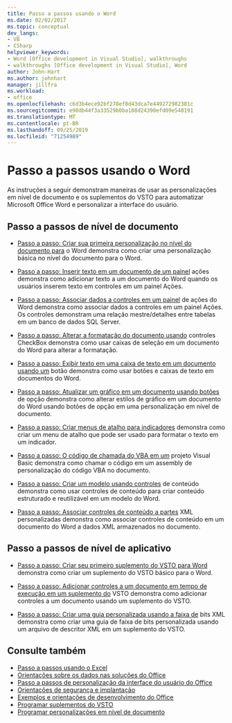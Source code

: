 ```yaml
---
title: Passo a passos usando o Word
ms.date: 02/02/2017
ms.topic: conceptual
dev_langs:
- VB
- CSharp
helpviewer_keywords:
- Word [Office development in Visual Studio], walkthroughs
- walkthroughs [Office development in Visual Studio], Word
author: John-Hart
ms.author: johnhart
manager: jillfra
ms.workload:
- office
ms.openlocfilehash: c6d3b4ece92bf278ef8d43dca7e449272982381c
ms.sourcegitcommit: e98db44f3a33529b0ba188d24390efd09e548191
ms.translationtype: MT
ms.contentlocale: pt-BR
ms.lasthandoff: 09/25/2019
ms.locfileid: "71254989"
---
```

# <a name="walkthroughs-using-word"></a>Passo a passos usando o Word
  As instruções a seguir demonstram maneiras de usar as personalizações em nível de documento e os suplementos do VSTO para automatizar Microsoft Office Word e personalizar a interface do usuário.

## <a name="document-level-walkthroughs"></a>Passo a passos de nível de documento
- [Passo a passo: Criar sua primeira personalização no nível do documento para](../vsto/walkthrough-creating-your-first-document-level-customization-for-word.md) o Word demonstra como criar uma personalização básica no nível do documento para o Word.

- [Passo a passo: Inserir texto em um documento de um painel](../vsto/walkthrough-inserting-text-into-a-document-from-an-actions-pane.md) ações demonstra como adicionar texto a um documento do Word quando os usuários inserem texto em controles em um painel Ações.

- [Passo a passo: Associar dados a controles em um painel](../vsto/walkthrough-binding-data-to-controls-on-a-word-actions-pane.md) de ações do Word demonstra como associar dados a controles em um painel Ações. Os controles demonstram uma relação mestre/detalhes entre tabelas em um banco de dados SQL Server.

- [Passo a passo: Alterar a formatação do documento usando](../vsto/walkthrough-changing-document-formatting-using-checkbox-controls.md) controles CheckBox demonstra como usar caixas de seleção em um documento do Word para alterar a formatação.

- [Passo a passo: Exibir texto em uma caixa de texto em um documento usando um](../vsto/walkthrough-displaying-text-in-a-text-box-in-a-document-using-a-button.md) botão demonstra como usar botões e caixas de texto em documentos do Word.

- [Passo a passo: Atualizar um gráfico em um documento usando botões](../vsto/walkthrough-updating-a-chart-in-a-document-using-radio-buttons.md) de opção demonstra como alterar estilos de gráfico em um documento do Word usando botões de opção em uma personalização em nível de documento.

- [Passo a passo: Criar menus de atalho para indicadores](../vsto/walkthrough-creating-shortcut-menus-for-bookmarks.md) demonstra como criar um menu de atalho que pode ser usado para formatar o texto em um indicador.

- [Passo a passo: O código de chamada do VBA em um](../vsto/walkthrough-calling-code-from-vba-in-a-visual-basic-project.md) projeto Visual Basic demonstra como chamar o código em um assembly de personalização do código VBA no documento.

- [Passo a passo: Criar um modelo usando controles](../vsto/walkthrough-creating-a-template-by-using-content-controls.md) de conteúdo demonstra como usar controles de conteúdo para criar conteúdo estruturado e reutilizável em um modelo do Word.

- [Passo a passo: Associar controles de conteúdo a partes](../vsto/walkthrough-binding-content-controls-to-custom-xml-parts.md) XML personalizadas demonstra como associar controles de conteúdo em um documento do Word a dados XML armazenados no documento.

## <a name="application-level-walkthroughs"></a>Passo a passos de nível de aplicativo
- [Passo a passo: Criar seu primeiro suplemento do VSTO para Word](../vsto/walkthrough-creating-your-first-vsto-add-in-for-word.md) demonstra como criar um suplemento do VSTO básico para o Word.

- [Passo a passo: Adicionar controles a um documento em tempo de execução em um suplemento do](../vsto/walkthrough-adding-controls-to-a-document-at-run-time-in-a-vsto-add-in.md) VSTO demonstra como adicionar controles a um documento usando um suplemento do VSTO.

- [Passo a passo: Criar uma guia personalizada usando a faixa de](../vsto/walkthrough-creating-a-custom-tab-by-using-ribbon-xml.md) bits XML demonstra como criar uma guia de faixa de bits personalizada usando um arquivo de descritor XML em um suplemento do VSTO.

## <a name="see-also"></a>Consulte também
- [Passo a passos usando o Excel](../vsto/walkthroughs-using-excel.md)
- [Orientações sobre os dados nas soluções do Office](../vsto/data-in-office-solutions-walkthroughs.md)
- [Passo a passos de personalização da interface do usuário do Office](../vsto/office-ui-customization-walkthroughs.md)
- [Orientações de segurança e implantação](../vsto/security-and-deployment-walkthroughs.md)
- [Exemplos e orientações de desenvolvimento do Office](../vsto/office-development-samples-and-walkthroughs.md)
- [Programar suplementos do VSTO](../vsto/programming-vsto-add-ins.md)
- [Programar personalizações em nível de documento](../vsto/programming-document-level-customizations.md)
